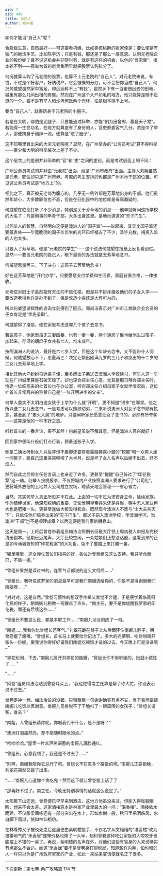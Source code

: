 ```yaml
---
aid: 7
zid: 449
title: 自己人
author: 吹牛者
---
```


如何才能当“自己人”呢？

合股做生意，自然最好――可这要看机缘，比如卖核桃酥的张家便是；要么便是有独门的绝活手艺，比如陈李济；只是有钱，那还差了那么一层意思。认购元老院企业的股份呢？且不说这机会并非随时有，就是有这样的机会，以他的“含宋量”，根本轮不到――高举为首的新贵集团早就把股票认购私分了。

何况就算认购了元老院的股票，也算不上元老院的“自己人”。对元老院来说，有钱，不过是个好客户，好纳税户，它会慷慨的分红，可不会把你当成“自己人”。何况何威望虽然家中富足，却远远称不上“有钱”。虽然乡下有一百亩佃出去的田地，城里有那么几间出租的房屋。然而在广州这个大户如毛的地方，他只能算是微不足道的一个。要不是有举人和沙湾何氏两个光环，怕是根本排不上号。

要当“自己人”，就得跻身于元老院的小圈子。

若是在大明，哪怕是泥腿子，只要能通过科举，亦能“朝为田舍郎，暮登天子堂”。若能得一生员功名，在地方就算是有了身份的人，官吏都要客气几分。若是中了举人，那便跻身于缙绅一流。便算是“进了圈子”。

这不知哪里冒出来的大宋元老院呢？显然，在广州举办的“公务员考试”算不得科举――至少和大明的科举层次上差了不少。

这个层次上的差别并非简单的“官”和“吏”之间的差别，而是考试层面上的不同：

广州公务员考试的并非由“元老院”出面，而是“广州市政府”出面。主持人刘翔虽然是元老，职位却只是广州府尹。考取的考生安排的也都是广州本地干部的位置。可见这公务员考试是“地方上”的。

相比之下，真正被元老倚为腹心的，几乎无一例外都是芳草地出身的干部。他们虽然年龄小，大多数职位也不高，但是在归化民中的地位却是毋庸置疑的。

何威望在临高打听了不少消息，特别是关于芳草地的消息――他早就听闻这所学校的大名了：凡是用事的年青干部，大多出身这里。是地地道道的“天子门生”。

以何举人的智慧，自然明白这便是澳洲人的“国子监”――说起来，其实比国子监还要尊贵些――毕竟晚明的国子监监生的光环已经褪去了不少，滥竽充数，捐资入监的人也太多。

只要入了芳草地，便是“元老院的学生”――这个说法何威望在报纸上反复看到过。显然――要当元老院的自己人，眼下最快的办法就是去芳草地念书。

何威望思量再三，下了决心：送孩子去芳草地念书！

好在这芳草地是“开门办学”，只要愿意支付学费和生活费，家庭背景合格，一律接收。

元老院对旧士子虽然抱有天生的不信任感，但是并不排斥接收他们的子女入学――要改造老得也许是办不到了，但是改造小得还是大有可为的。

所以何威望试探性的咨询立刻得到了回应。郑尚洁表示对广州市工商联合会会员的子女肯定是“优先录取”。

何威望得了准信，便在家里考虑送哪几个孩子去念书。

若说孩子，他家里虽无三妻四妾，也有一妻一妾，两个通房丫鬟也给他生过孩子。加起来，存活的嫡庶子女共有七人，均未成年。

按照澳洲人的说法，最好是六七岁入学，但是这个年龄去念书，又不能带仆人伺候，何威望放心不下，思量再三：决定让嫡出刚满九岁的三儿子和庶出的十二岁的二女儿去芳草地上学。

相比其他大户纷纷将远亲子侄，至多庶出子弟送去澳洲人学校读书，何举人这一举动在广州城里算是石破天惊了。却也深合郑主任心意。尤其是那日拜会郑主任时，恰逢一位临高来的杜首长也在办公室，听完郑主任介绍自家子女就学情况后，这位杜首长非常高兴的称赞自己是“一位开明进步的父亲”。

何举人委实不太明白送女孩子上学为什么就“开明”，更不知道“进步”在哪里。他之所以送二女儿去念书，一是考虑可以照顾幼弟，二来听说澳洲人对女子念书颇有执念，甚至到了“走火入魔”的地步。只要闻听家长愿意让女子念书的，必然有所夸奖――这算是他的一种市好之态。

听杜首长的一番言论，果不其然！何威望虽说不解其意，但是澳洲人高兴就好！

回到家中便叫仆役们打点行装，预备送孩子入学。

倒是二姨太听到女儿以后非但不裹脚还要穿着露胳膊露小腿的“校服”和一众男人坐一间屋子，跑自己这里哭哭啼啼了大半月，说是坏了女儿名声以后嫁不出去，好不烦人。

然而自此之后郑主任在言语上也亲近了许多，更甚至“提醒”自己躲过了“印花税案”这一劫。何举人投桃报李，不仅将城内产业按照澳洲人要求进行了“公司化”，更将城外放佃的土地并入公司成立农场，聘请天地会管理――省心省力。

当然，其实何举人真正所思并不在此。上面的一切不过为求安身立命，延续家族。作为缙绅世家，他深知权柄的重要，无论当朝皇帝姓朱还是姓赵，朝中无人家业再大也是肥猪一头，更甚至连做大都没得机会。既然现今澳洲人不愿与“士大夫共天下”，只信任他们培养出来的“天子门生”，那送子嗣入澳洲学校，学澳洲学问，当澳洲“干部”岂不是顺理成章？以后这便是我何家新朝靠山。

这天是周一，上班后曾卷带着组员梅法治照例去征税大厅领上周纳税人申报及完税清册副本。征期已近尾声，大厅比较空闲，一众姑娘们正愁没话题，这看到来的正是如今满城皆知的“印花税案”的大功臣，免不了要围上来打趣一番。

“哪里哪里，这全仰仗首长们指导的好，各位对专案组又这么支持。我只听命而已，不值一提。”

“曾组长果然是读过书的，连客气话都说的这么文绉绉……”

“曾组长，我听说这罗家的消息最早可是我们南姐透给你的，你是不是得谢谢我们南姐呀……”

“对对对，这是自然。”曾卷习惯性的想双手作揖又发觉不合适，于是便学着临高归化民的样子，朝南婉儿稍微一弯腰点了点头，“南主任，要不是你提醒我罗家的印花税，哪还有后续这些……”

“曾组长不要这么说，都是本职工作……”南婉儿淡淡的应了一句。

“南姐……我看你比曾组长还客气。”刘翠花跪在凳子上从后面环住南婉儿脖子，朝曾卷瘪了瘪嘴，“曾组长，首长马上就要给你记功了。多大的光荣啊，咱财税局开张头一份呢。要我说你得好好请我们南姐吃顿饭才说的过去。今天晚上可是没课哦~”

“翠花别闹，下去。”南婉儿掰开刘翠花的胳膊，“曾组长你不用听她的，她就小孩性子……”

“……”

“阿卷”组员梅法治贴到曾卷耳朵上，“我也觉得南主任算是帮了你大忙，你没表示说不过去。”

曾卷定神一想，梅法治说的没错，只轻飘飘一句谢谢确实有点不妥，当下表示要请南婉儿吃饭以表谢意。南婉儿见推脱不了干脆扫了一眼周围的女孩子：“曾组长请客，谁去？”

“南姐，人曾组长请你呢。你喊我们干什么，是不是呀？”

“澳洲灯泡虽然亮，却不能随时随地的点。”

“哈哈哈哈。”屋里一片欢声笑语惹的南婉儿满脸通红。

“曾组长，心意我领了，我还是不过去了……”

“别啊，南姐我陪你去总行了吧。曾组长不在意多个蹭饭的吧。”南婉儿正要拒绝，刘翠花突然又跳了出来。

“……”南婉儿心道你个贪吃鬼！然而这下就让曾卷接上话了了

“那再好不过了。南主任，今晚无特别事情的话就这么说定了。”

太阳离下山还远，曾卷便已早早来到酒店。这地方他虽没来过，但能入得张毓眼睛，想来不会太差。这家酒楼原本是林家产业里最大的一间：“湛香楼”。酒楼依水而建，不仅雕梁画栋还有一部分突出在水上，形如水榭一般，秋日里把酒临风，水自脚下而过，恍如神仙相仿。

在林尊秀父子被绞死之后这里便由紫明楼接手，不仅名字从文绉绉的“湛香楼”改为极接地气的“米香居”连带价格也降了一大半，起码曾卷这种吃公家饭的人咬咬牙也能摆上不错的一桌了。再说，紫明楼的名声在外，对他们这些有官身的人来说确实有点那么不合适。而这“米香居”要不是曾卷身在财税局，知道些许内幕，怕也和旁人一样只以为是广州政府官家的产业，如此一来往来宴请便就名正了很多。

---

下次更新：第七卷-两广攻略篇 174 节
